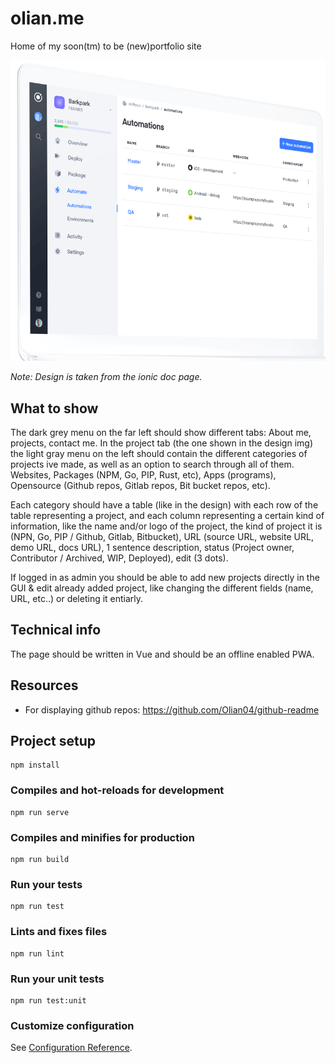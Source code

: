 # olian.me
Home of my soon(tm) to be (new)portfolio site

![](./design.PNG)

_Note: Design is taken from the ionic doc page._

## What to show

The dark grey menu on the far left should show different tabs: About me, projects, contact me.
In the project tab (the one shown in the design img) the light gray menu on the left should contain the different categories of projects ive made, as well as an option to search through all of them. <br>
Websites, Packages (NPM, Go, PIP, Rust, etc), Apps (programs), Opensource (Github repos, Gitlab repos, Bit bucket repos, etc).<br>

Each category should have a table (like in the design) with each row of the table representing a project, and each column representing a certain kind of information, like the name and/or logo of the project, the kind of project it is (NPN, Go, PIP / Github, Gitlab, Bitbucket), URL (source URL, website URL, demo URL, docs URL), 1 sentence description, status (Project owner, Contributor / Archived, WIP, Deployed), edit (3 dots).

If logged in as admin you should be able to add new projects directly in the GUI & edit already added project, like changing the different fields (name, URL, etc..) or deleting it entiarly.


## Technical info

The page should be written in Vue and should be an offline enabled PWA.

## Resources

* For displaying github repos: https://github.com/Olian04/github-readme

## Project setup
```
npm install
```

### Compiles and hot-reloads for development
```
npm run serve
```

### Compiles and minifies for production
```
npm run build
```

### Run your tests
```
npm run test
```

### Lints and fixes files
```
npm run lint
```

### Run your unit tests
```
npm run test:unit
```

### Customize configuration
See [Configuration Reference](https://cli.vuejs.org/config/).

